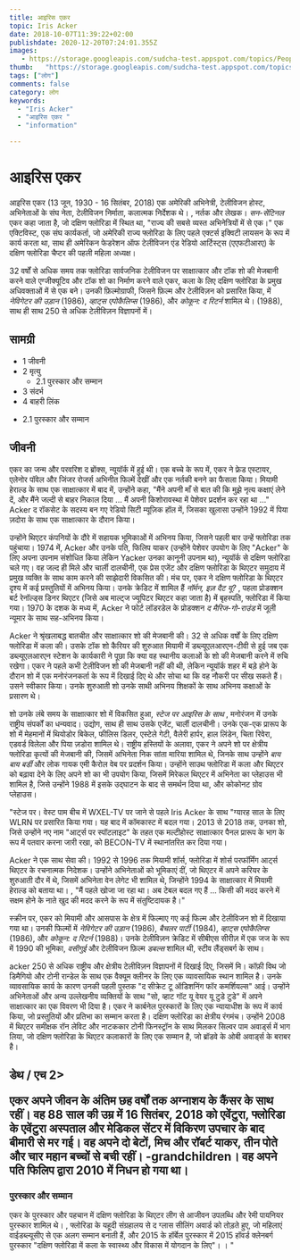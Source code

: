 ```yaml
---
title: आइरिस एकर 
topic: Iris Acker
date: 2018-10-07T11:39:22+02:00
publishdate: 2020-12-20T07:24:01.355Z
images: 
   - https://storage.googleapis.com/sudcha-test.appspot.com/topics/People/iris_acker/1.jpeg
thumb:   "https://storage.googleapis.com/sudcha-test.appspot.com/topics/People/iris_acker/thumb.jpeg"
tags: ["लोग"]
comments: false
category: लोग
keywords: 
  - "Iris Acker"
  - "आइरिस एकर "
  - "information"

---
```

<h1> आइरिस एकर </h1> <p> </p> <p> आइरिस एकर (13 जून, 1930 - 16 सितंबर, 2018) एक अमेरिकी अभिनेत्री, टेलीविजन होस्ट, अभिनेताओं के संघ नेता, टेलीविजन निर्माता, कलात्मक निर्देशक थे। , नर्तक और लेखक। <I> सन-सेंटिनल </i> एकर कहा जाता है, जो दक्षिण फ्लोरिडा में स्थित था, "राज्य की सबसे व्यस्त अभिनेत्रियों में से एक।" एक एक्टिविस्ट, एक संघ कार्यकर्ता, जो अमेरिकी राज्य फ्लोरिडा के लिए पहले एक्टर्स इक्विटी लायसन के रूप में कार्य करता था, साथ ही अमेरिकन फेडरेशन ऑफ टेलीविजन एंड रेडियो आर्टिस्ट्स (एएफटीआरए) के दक्षिण फ्लोरिडा चैप्टर की पहली महिला अध्यक्ष। </p> <p> 32 वर्षों से अधिक समय तक फ्लोरिडा सार्वजनिक टेलीविजन पर साक्षात्कार और टॉक शो की मेजबानी करने वाले एग्जीक्यूटिव और टॉक शो का निर्माण करने वाले एकर, कला के लिए दक्षिण फ्लोरिडा के प्रमुख अधिवक्ताओं में से एक बने। उनकी फ़िल्मोग्राफी, जिसने फ़िल्म और टेलीविज़न को प्रसारित किया, में <i> नेविगेटर की उड़ान </i> (1986), <i> व्हाट्स एपोकैलिप्स </i> (1986), और <i> कोकून: द रिटर्न </i> शामिल थे। (1988), साथ ही साथ 250 से अधिक टेलीविज़न विज्ञापनों में। </p> <h2> सामग्री </h2> <ul> <li> 1 जीवनी </li> <li> 2 मृत्यु <ul> <li> 2.1 पुरस्कार और सम्मान </li> </ul> </li> <li> 3 संदर्भ </li> <li> 4 बाहरी लिंक </li> </ul> <ul> <li> 2.1 पुरस्कार और सम्मान </li > </ul> <h2> जीवनी </h2> <p> एकर का जन्म और परवरिश द ब्रोंक्स, न्यूयॉर्क में हुई थी। एक बच्चे के रूप में, एकर ने फ्रेड एस्टायर, एलेनोर पॉवेल और जिंजर रोजर्स अभिनीत फिल्में देखीं और एक नर्तकी बनने का फैसला किया। मियामी हेराल्ड के साथ एक साक्षात्कार में बाद में, उन्होंने कहा, "मैंने अपनी माँ से बात की कि मुझे नृत्य कक्षाएं लेने दें, और मैंने जल्दी से बाहर निकाल दिया ... मैं अपनी किशोरावस्था में पेशेवर प्रदर्शन कर रहा था ..." Acker द रॉकसेट के सदस्य बन गए रेडियो सिटी म्यूज़िक हॉल में, जिसका खुलासा उन्होंने 1992 में पिया ज़दोरा के साथ एक साक्षात्कार के दौरान किया। </p> <p> उन्होंने थिएटर कंपनियों के दौरे में सहायक भूमिकाओं में अभिनय किया, जिसने पहली बार उन्हें फ्लोरिडा तक पहुंचाया। 1974 में, Acker और उनके पति, फिलिप याकर (उन्होंने पेशेवर उपयोग के लिए "Acker" के लिए अपना उपनाम संशोधित किया लेकिन Yacker उनका कानूनी उपनाम था), न्यूयॉर्क से दक्षिण फ्लोरिडा चले गए। वह जल्द ही मिले और चार्ली दालचीनी, एक प्रेस एजेंट और दक्षिण फ्लोरिडा के थिएटर समुदाय में प्रमुख व्यक्ति के साथ काम करने की साझेदारी विकसित की। मंच पर, एकर ने दक्षिण फ्लोरिडा के थिएटर दृश्य में कई प्रस्तुतियों में अभिनय किया। उनके क्रेडिट में शामिल हैं <i> नॉर्मन, इज़ दैट यू? </I>, पहला प्रोडक्शन बर्ट रेनॉल्ड्स डिनर थिएटर (जिसे अब माल्ट्ज ज्यूपिटर थिएटर कहा जाता है) में बृहस्पति, फ्लोरिडा में किया गया। 1970 के दशक के मध्य में, Acker ने फोर्ट लॉडरडेल के प्रोडक्शन <i> द मैरिज-गो-राउंड </i> में जूली न्यूमार के साथ सह-अभिनय किया। </p> <p> Acker ने श्रृंखलाबद्ध बातचीत और साक्षात्कार शो की मेजबानी की। 32 से अधिक वर्षों के लिए दक्षिण फ्लोरिडा में कला की। उसके टॉक शो कैरियर की शुरुआत मियामी में डब्ल्यूएलआरएन-टीवी से हुई जब एक डब्ल्यूएलआरएन स्टेशन के कार्यकारी ने पूछा कि क्या वह स्थानीय कलाओं के शो की मेजबानी करने में रुचि रखेगा। एकर ने पहले कभी टेलीविजन शो की मेजबानी नहीं की थी, लेकिन न्यूयॉर्क शहर में बड़े होने के दौरान शो में एक मनोरंजनकर्ता के रूप में दिखाई दिए थे और सोचा था कि वह नौकरी पर सीख सकते हैं। उसने स्वीकार किया। उनके शुरुआती शो उनके साथी अभिनय शिक्षकों के साथ अभिनय कक्षाओं के प्रसारण थे। </p> <p> शो उनके लंबे समय के साक्षात्कार शो में विकसित हुआ, <i> स्टेज पर आइरिस के साथ </i>, मनोरंजन में उनके राष्ट्रीय संपर्कों का धन्यवाद। उद्योग, साथ ही साथ उसके एजेंट, चार्ली दालचीनी। उनके एक-एक प्रारूप के शो में मेहमानों में थियोडोर बिकेल, फीलिस डिलर, एस्टेले गेटी, वैलेरी हार्पर, हाल लिंडेन, चिता रिवेरा, एडवर्ड विलेला और पिया ज़डोरा शामिल थे। राष्ट्रीय हस्तियों के अलावा, एकर ने अपने शो पर क्षेत्रीय फ्लोरिडा कृत्यों की मेजबानी की, जिसमें अभिनेता निक सांता मारिया शामिल थे, जिनके साथ उन्होंने <i> बाय बाय बर्डी </i> और लोक गायक एमी कैरोल वेब पर प्रदर्शन किया। उन्होंने साउथ फ्लोरिडा में कला और थिएटर को बढ़ावा देने के लिए अपने शो का भी उपयोग किया, जिसमें मिरेकल थिएटर में अभिनेता का प्लेहाउस भी शामिल है, जिसे उन्होंने 1988 में इसके उद्घाटन के बाद से समर्थन दिया था, और कोकोनट ग्रोव प्लेहाउस। </p> <p> "स्टेज पर। वेस्ट पाम बीच में WXEL-TV पर जाने से पहले Iris Acker के साथ "ग्यारह साल के लिए WLRN पर प्रसारित किया गया। यह बाद में कॉमकास्ट में बदल गया। 2013 से 2018 तक, उनका शो, जिसे उन्होंने नए नाम "आर्ट्स पर स्पॉटलाइट" के तहत एक मल्टीहोस्ट साक्षात्कार पैनल प्रारूप के भाग के रूप में पतवार करना जारी रखा, को BECON-TV में स्थानांतरित कर दिया गया। </p> <p> Acker ने एक साथ सेवा की। 1992 से 1996 तक मियामी शॉर्स, फ्लोरिडा में शोर्स परफॉर्मिंग आर्ट्स थिएटर के रचनात्मक निदेशक। उन्होंने अभिनेताओं को भूमिकाएं दीं, जो थिएटर में अपने करियर के शुरुआती दौर में थे, जिसमें अभिनेता वेन लेगेट भी शामिल थे, जिन्होंने 1994 के साक्षात्कार में मियामी हेराल्ड को बताया था। , "मैं पहले खोजा जा रहा था। अब टेबल बदल गए हैं ... किसी की मदद करने में सक्षम होने के नाते खुद की मदद करने के रूप में संतुष्टिदायक है।" </p> <p> स्क्रीन पर, एकर को मियामी और आसपास के क्षेत्र में फिल्माए गए कई फिल्म और टेलीविजन शो में दिखाया गया था। उनकी फिल्मों में <i> नेविगेटर की उड़ान </i> (1986), <i> बैचलर पार्टी </i> (1984), <i> व्हाट्स एपोकैलिप्स </i> (1986), और <i> कोकून: द रिटर्न </i> (1988)। उनके टेलीविज़न क्रेडिट में सीबीएस सीरीज़ में एक जज के रूप में 1990 की भूमिका, <i> वसीगुई </i> और टेलीविजन फ़िल्म <i> डबल्स </i> शामिल थी, स्टीव लैंड्सबर्ग के साथ। </p> <p> acker 250 से अधिक राष्ट्रीय और क्षेत्रीय टेलीविज़न विज्ञापनों में दिखाई दिए, जिसमें मि। कॉफ़ी विथ जो डिमैगियो और टोनी रान्डेल के साथ एक वैक्यूम क्लीनर के लिए एक व्यावसायिक स्थान शामिल है। उनके व्यावसायिक कार्य के कारण उनकी पहली पुस्तक "द सीक्रेट टू ऑडिशनिंग फॉर कमर्शियल्स" आई। उन्होंने अभिनेताओं और अन्य उल्लेखनीय व्यक्तियों के साथ "सो, व्हाट गॉट यू वेयर यू टुडे टुडे" में अपने साक्षात्कार का एक विवरण भी दिया है। एकर ने कार्बनेल पुरस्कारों के लिए एक न्यायाधीश के रूप में कार्य किया, जो प्रस्तुतियों और प्रतिभा का सम्मान करता है। दक्षिण फ्लोरिडा का क्षेत्रीय रंगमंच। उन्होंने 2008 में थिएटर समीक्षक रॉन लेविट और नाटककार टोनी फिनस्ट्रॉन के साथ मिलकर सिल्वर पाम अवार्ड्स में भाग लिया, जो दक्षिण फ्लोरिडा के थिएटर कलाकारों के लिए एक सम्मान है, जो ब्रॉडवे के ओबी अवार्ड्स के बराबर है। </p> <h2> डेथ / एच 2> <p > एकर अपने जीवन के अंतिम छह वर्षों तक अग्नाशय के कैंसर के साथ रहीं। वह 88 साल की उम्र में 16 सितंबर, 2018 को एवेंटुरा, फ्लोरिडा के एवेंटुरा अस्पताल और मेडिकल सेंटर में विकिरण उपचार के बाद बीमारी से मर गई। वह अपने दो बेटों, मिच और रॉबर्ट याकर, तीन पोते और चार महान बच्चों से बची रहीं। -grandchildren। वह अपने पति फिलिप द्वारा 2010 में निधन हो गया था। </p> <h3> पुरस्कार और सम्मान </h3> <p> एकर के पुरस्कार और पहचान में दक्षिण फ्लोरिडा के थिएटर लीग से आजीवन उपलब्धि और रेमी पायनियर पुरस्कार शामिल थे। , फ्लोरिडा के यहूदी संग्रहालय से द ग्लास सीलिंग अवार्ड को तोड़ते हुए, जो महिलाएं वाईडब्ल्यूसीए से एक अलग सम्मान बनाती हैं, और 2015 के हॉर्बेल पुरस्कार में 2015 हॉवर्ड क्लेनबर्ग पुरस्कार "दक्षिण फ्लोरिडा में कला के स्वास्थ्य और विकास में योगदान के लिए"। । "</p> 